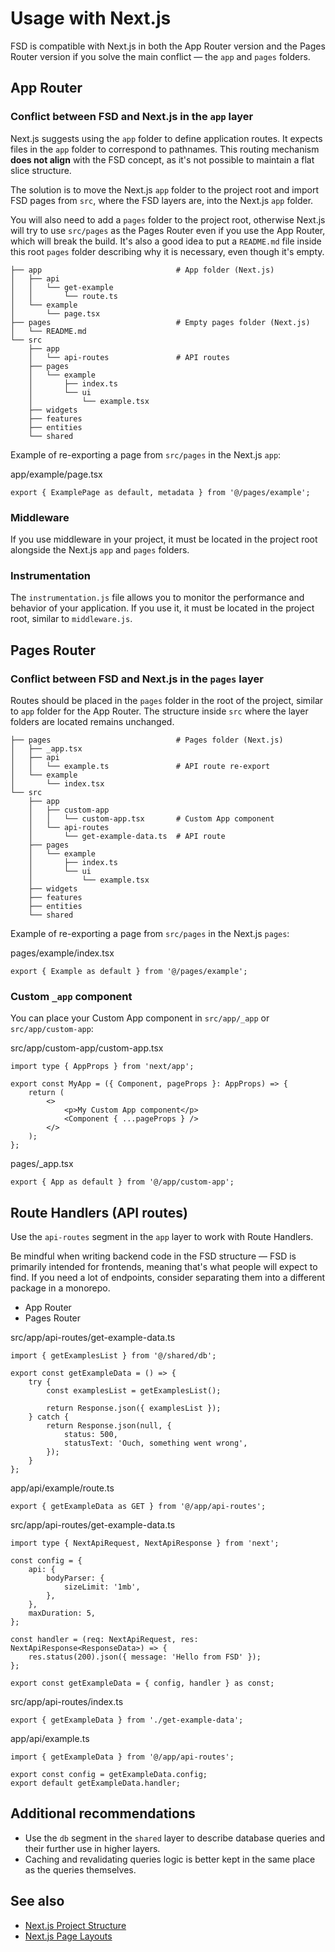 # Usage with Next.js

FSD is compatible with Next.js in both the App Router version and the Pages Router version if you solve the main conflict — the `app` and `pages` folders.

## App Router[​](#app-router "Direct link to heading")

### Conflict between FSD and Next.js in the `app` layer[​](#conflict-between-fsd-and-nextjs-in-the-app-layer "Direct link to heading")

Next.js suggests using the `app` folder to define application routes. It expects files in the `app` folder to correspond to pathnames. This routing mechanism **does not align** with the FSD concept, as it's not possible to maintain a flat slice structure.

The solution is to move the Next.js `app` folder to the project root and import FSD pages from `src`, where the FSD layers are, into the Next.js `app` folder.

You will also need to add a `pages` folder to the project root, otherwise Next.js will try to use `src/pages` as the Pages Router even if you use the App Router, which will break the build. It's also a good idea to put a `README.md` file inside this root `pages` folder describing why it is necessary, even though it's empty.

```
├── app                              # App folder (Next.js)
│   ├── api
│   │   └── get-example
│   │       └── route.ts
│   └── example
│       └── page.tsx
├── pages                            # Empty pages folder (Next.js)
│   └── README.md
└── src
    ├── app
    │   └── api-routes               # API routes
    ├── pages
    │   └── example
    │       ├── index.ts
    │       └── ui
    │           └── example.tsx
    ├── widgets
    ├── features
    ├── entities
    └── shared
```

Example of re-exporting a page from `src/pages` in the Next.js `app`:

app/example/page.tsx

```
export { ExamplePage as default, metadata } from '@/pages/example';
```

### Middleware[​](#middleware "Direct link to heading")

If you use middleware in your project, it must be located in the project root alongside the Next.js `app` and `pages` folders.

### Instrumentation[​](#instrumentation "Direct link to heading")

The `instrumentation.js` file allows you to monitor the performance and behavior of your application. If you use it, it must be located in the project root, similar to `middleware.js`.

## Pages Router[​](#pages-router "Direct link to heading")

### Conflict between FSD and Next.js in the `pages` layer[​](#conflict-between-fsd-and-nextjs-in-the-pages-layer "Direct link to heading")

Routes should be placed in the `pages` folder in the root of the project, similar to `app` folder for the App Router. The structure inside `src` where the layer folders are located remains unchanged.

```
├── pages                            # Pages folder (Next.js)
│   ├── _app.tsx
│   ├── api
│   │   └── example.ts               # API route re-export
│   └── example
│       └── index.tsx
└── src
    ├── app
    │   ├── custom-app
    │   │   └── custom-app.tsx       # Custom App component
    │   └── api-routes
    │       └── get-example-data.ts  # API route
    ├── pages
    │   └── example
    │       ├── index.ts
    │       └── ui
    │           └── example.tsx
    ├── widgets
    ├── features
    ├── entities
    └── shared
```

Example of re-exporting a page from `src/pages` in the Next.js `pages`:

pages/example/index.tsx

```
export { Example as default } from '@/pages/example';
```

### Custom `_app` component[​](#custom-_app-component "Direct link to heading")

You can place your Custom App component in `src/app/_app` or `src/app/custom-app`:

src/app/custom-app/custom-app.tsx

```
import type { AppProps } from 'next/app';

export const MyApp = ({ Component, pageProps }: AppProps) => {
    return (
        <>
            <p>My Custom App component</p>
            <Component { ...pageProps } />
        </>
    );
};
```

pages/\_app.tsx

```
export { App as default } from '@/app/custom-app';
```

## Route Handlers (API routes)[​](#route-handlers-api-routes "Direct link to heading")

Use the `api-routes` segment in the `app` layer to work with Route Handlers.

Be mindful when writing backend code in the FSD structure — FSD is primarily intended for frontends, meaning that's what people will expect to find. If you need a lot of endpoints, consider separating them into a different package in a monorepo.

* App Router
* Pages Router

src/app/api-routes/get-example-data.ts

```
import { getExamplesList } from '@/shared/db';

export const getExampleData = () => {
    try {
        const examplesList = getExamplesList();

        return Response.json({ examplesList });
    } catch {
        return Response.json(null, {
            status: 500,
            statusText: 'Ouch, something went wrong',
        });
    }
};
```

app/api/example/route.ts

```
export { getExampleData as GET } from '@/app/api-routes';
```

src/app/api-routes/get-example-data.ts

```
import type { NextApiRequest, NextApiResponse } from 'next';

const config = {
    api: {
        bodyParser: {
            sizeLimit: '1mb',
        },
    },
    maxDuration: 5,
};

const handler = (req: NextApiRequest, res: NextApiResponse<ResponseData>) => {
    res.status(200).json({ message: 'Hello from FSD' });
};

export const getExampleData = { config, handler } as const;
```

src/app/api-routes/index.ts

```
export { getExampleData } from './get-example-data';
```

app/api/example.ts

```
import { getExampleData } from '@/app/api-routes';

export const config = getExampleData.config;
export default getExampleData.handler;
```

## Additional recommendations[​](#additional-recommendations "Direct link to heading")

* Use the `db` segment in the `shared` layer to describe database queries and their further use in higher layers.
* Caching and revalidating queries logic is better kept in the same place as the queries themselves.

## See also[​](#see-also "Direct link to heading")

* [Next.js Project Structure](https://nextjs.org/docs/app/getting-started/project-structure)
* [Next.js Page Layouts](https://nextjs.org/docs/app/getting-started/layouts-and-pages)
